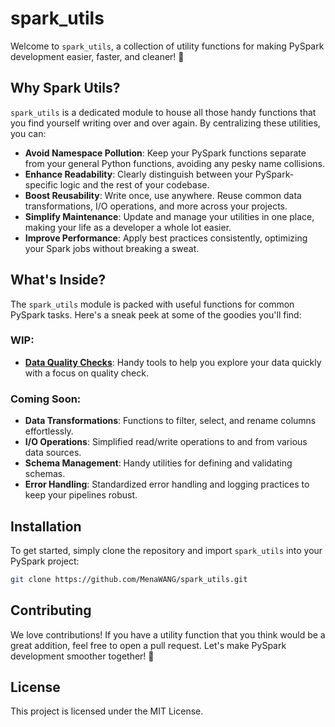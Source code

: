 # spark_utils

Welcome to `spark_utils`, a collection of utility functions for making PySpark development easier, faster, and cleaner! 🚀

## Why Spark Utils?

`spark_utils` is a dedicated module to house all those handy functions that you find yourself writing over and over again. By centralizing these utilities, you can:

- **Avoid Namespace Pollution**: Keep your PySpark functions separate from your general Python functions, avoiding any pesky name collisions.
- **Enhance Readability**: Clearly distinguish between your PySpark-specific logic and the rest of your codebase.
- **Boost Reusability**: Write once, use anywhere. Reuse common data transformations, I/O operations, and more across your projects.
- **Simplify Maintenance**: Update and manage your utilities in one place, making your life as a developer a whole lot easier.
- **Improve Performance**: Apply best practices consistently, optimizing your Spark jobs without breaking a sweat.

## What's Inside?

The `spark_utils` module is packed with useful functions for common PySpark tasks. Here's a sneak peek at some of the goodies you'll find:

### WIP:
- [**Data Quality Checks**](data_quality_check_demo.ipynb): Handy tools to help you explore your data quickly with a focus on quality check.


### Coming Soon:
- **Data Transformations**: Functions to filter, select, and rename columns effortlessly.
- **I/O Operations**: Simplified read/write operations to and from various data sources.
- **Schema Management**: Handy utilities for defining and validating schemas.
- **Error Handling**: Standardized error handling and logging practices to keep your pipelines robust.

## Installation

To get started, simply clone the repository and import `spark_utils` into your PySpark project:

```sh
git clone https://github.com/MenaWANG/spark_utils.git
```

## Contributing
We love contributions! If you have a utility function that you think would be a great addition, feel free to open a pull request. Let's make PySpark development smoother together! 🤗

## License
This project is licensed under the MIT License.


